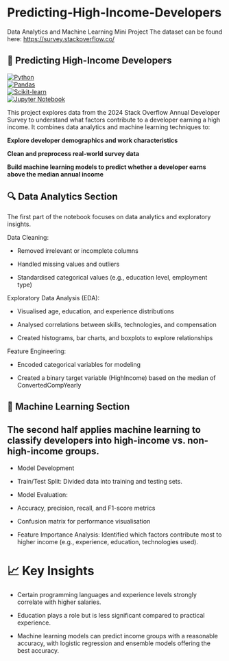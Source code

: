 # Predicting-High-Income-Developers
Data Analytics and Machine Learning Mini Project
The dataset can be found here: https://survey.stackoverflow.co/
## 🧠 Predicting High-Income Developers
[![Python](https://img.shields.io/badge/Python-3.11-blue?logo=python&logoColor=white)](https://www.python.org/)  
[![Pandas](https://img.shields.io/badge/Data-Pandas-lightblue?logo=pandas&logoColor=black)](https://pandas.pydata.org/)  
[![Scikit-learn](https://img.shields.io/badge/ML-Scikit--learn-orange?logo=scikit-learn&logoColor=white)](https://scikit-learn.org/)  
[![Jupyter Notebook](https://img.shields.io/badge/IDE-Jupyter%20Notebook-orange?logo=jupyter&logoColor=white)](https://jupyter.org/)  

This project explores data from the 2024 Stack Overflow Annual Developer Survey to understand what factors contribute to a developer earning a high income.
It combines data analytics and machine learning techniques to:

**Explore developer demographics and work characteristics**

**Clean and preprocess real-world survey data**

**Build machine learning models to predict whether a developer earns above the median annual income**

## 🔍 Data Analytics Section

The first part of the notebook focuses on data analytics and exploratory insights.

Data Cleaning:

- Removed irrelevant or incomplete columns

- Handled missing values and outliers

- Standardised categorical values (e.g., education level, employment type)

Exploratory Data Analysis (EDA):

- Visualised age, education, and experience distributions

- Analysed correlations between skills, technologies, and compensation

- Created histograms, bar charts, and boxplots to explore relationships

Feature Engineering:

- Encoded categorical variables for modeling

- Created a binary target variable (HighIncome) based on the median of ConvertedCompYearly

## 🤖 Machine Learning Section

## The second half applies machine learning to classify developers into high-income vs. non-high-income groups.

- Model Development

- Train/Test Split: Divided data into training and testing sets.

- Model Evaluation:

- Accuracy, precision, recall, and F1-score metrics

- Confusion matrix for performance visualisation

- Feature Importance Analysis: Identified which factors contribute most to higher income (e.g., experience, education, technologies used).


# 📈 Key Insights

- Certain programming languages and experience levels strongly correlate with higher salaries.

- Education plays a role but is less significant compared to practical experience.

- Machine learning models can predict income groups with a reasonable accuracy, with logistic regression and ensemble models offering the best accuracy.
